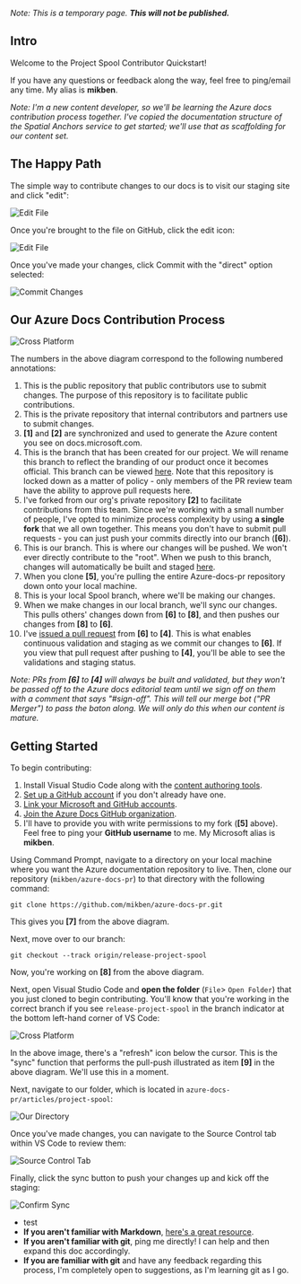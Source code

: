 *Note: This is a temporary page.  **This will not be published.***

## Intro

Welcome to the Project Spool Contributor Quickstart!

If you have any questions or feedback along the way, feel free to ping/email any time.  My alias is **mikben**.

*Note: I'm a new content developer, so we'll be learning the Azure docs contribution process together.  I've copied the documentation structure of the Spatial Anchors service to get started; we'll use that as scaffolding for our content set.*


## The Happy Path

The simple way to contribute changes to our docs is to visit our staging site and click "edit":

![Edit File](./media/edit-click.png)

Once you're brought to the file on GitHub, click the edit icon:

![Edit File](./media/edit-file.png)

Once you've made your changes, click Commit with the "direct" option selected:

![Commit Changes](./media/commit-changes.png)


## Our Azure Docs Contribution Process

![Cross Platform](./media/pr-process.png)

The numbers in the above diagram correspond to the following numbered annotations:

1. This is the public repository that public contributors use to submit changes.  The purpose of this repository is to facilitate public contributions.
2. This is the private repository that internal contributors and partners use to submit changes.
3. **[1]** and **[2]** are synchronized and used to generate the Azure content you see on docs.microsoft.com.
4. This is the branch that has been created for our project.  We will rename this branch to reflect the branding of our product once it becomes official.  This branch can be viewed [here](https://github.com/MicrosoftDocs/azure-docs-pr/tree/release-project-spool).  Note that this repository is locked down as a matter of policy - only members of the PR review team have the ability to approve pull requests here.
5. I've forked from our org's private repository **[2]** to facilitate contributions from this team.  Since we're working with a small number of people, I've opted to minimize process complexity by using **a single fork** that we all own together.  This means you don't have to submit pull requests - you can just push your commits directly into our branch (**[6]**).
6. This is our branch.  This is where our changes will be pushed.  We won't ever directly contribute to the "root".  When we push to this branch, changes will automatically be built and staged [here](https://review.docs.microsoft.com/en-us/azure/project-spool/?branch=pr-en-us-104477).
7. When you clone **[5]**, you're pulling the entire Azure-docs-pr repository down onto your local machine.
8. This is your local Spool branch, where we'll be making our changes.
9. When we make changes in our local branch, we'll sync our changes.  This pulls others' changes down from **[6]** to **[8]**, and then pushes our changes from **[8]** to **[6]**.
10. I've [issued a pull request](https://github.com/MicrosoftDocs/azure-docs-pr/pull/104477) from **[6]** to **[4]**.  This is what enables continuous validation and staging as we commit our changes to **[6]**.  If you view that pull request after pushing to **[4]**, you'll be able to see the validations and staging status.

*Note: PRs from **[6]** to **[4]** will always be built and validated, but they won't be passed off to the Azure docs editorial team until we sign off on them with a comment that says "#sign-off".  This will tell our merge bot ("PR Merger") to pass the baton along.  We will only do this when our content is mature.*


## Getting Started

To begin contributing: 

1. Install Visual Studio Code along with the [content authoring tools](https://review.docs.microsoft.com/en-us/help/contribute/contribute-get-started-setup-tools?branch=master). 
2. [Set up a GitHub account](https://review.docs.microsoft.com/en-us/help/contribute/contribute-get-started-setup-github?branch=master) if you don't already have one.
3. [Link your Microsoft and GitHub accounts](https://review.docs.microsoft.com/en-us/help/contribute/contribute-get-started-setup-github?branch=master#link-your-github-and-microsoft-accounts).
4. [Join the Azure Docs GitHub organization](https://review.docs.microsoft.com/en-us/help/contribute/contribute-get-started-setup-github?branch=master#link-your-github-and-microsoft-accounts).
5. I'll have to provide you with write permissions to my fork (**[5]** above).  Feel free to ping your **GitHub username** to me.  My Microsoft alias is **mikben**.

Using Command Prompt, navigate to a directory on your local machine where you want the Azure documentation repository to live.  Then, clone our repository (`mikben/azure-docs-pr`) to that directory with the following command:

    git clone https://github.com/mikben/azure-docs-pr.git

This gives you **[7]** from the above diagram.

Next, move over to our branch:

    git checkout --track origin/release-project-spool

Now, you're working on **[8]** from the above diagram.

Next, open Visual Studio Code and **open the folder** (`File`> `Open Folder`) that you just cloned to begin contributing.  You'll know that you're working in the correct branch if you see `release-project-spool` in the branch indicator at the bottom left-hand corner of VS Code:

![Cross Platform](./media/branch-validation.png)

In the above image, there's a "refresh" icon below the cursor.  This is the "sync" function that performs the pull-push illustrated as item **[9]** in the above diagram.  We'll use this in a moment.

Next, navigate to our folder, which is located in `azure-docs-pr/articles/project-spool`:

![Our Directory](./media/project-spool-directory.png)

Once you've made changes, you can navigate to the Source Control tab within VS Code to review them:

![Source Control Tab](./media/source-control.png)

Finally, click the sync button to push your changes up and kick off the staging:

![Confirm Sync](./media/confirm-sync.png)

- test
- **If you aren't familiar with Markdown**, [here's a great resource](https://review.docs.microsoft.com/en-us/help/contribute/markdown-reference?branch=master).
- **If you aren't familiar with git**, ping me directly!  I can help and then expand this doc accordingly.
- **If you are familiar with git** and have any feedback regarding this process, I'm completely open to suggestions, as I'm learning git as I go.
